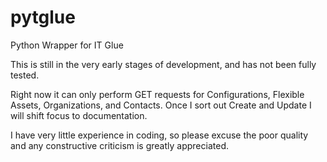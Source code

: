 # pytglue
Python Wrapper for IT Glue

This is still in the very early stages of development, and has not been fully tested. 

Right now it can only perform GET requests for Configurations, Flexible Assets, Organizations, and Contacts. 
Once I sort out Create and Update I will shift focus to documentation. 

I have very little experience in coding, so please excuse the poor quality and any constructive criticism is greatly appreciated. 
